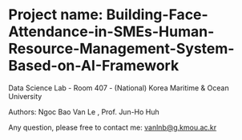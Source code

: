 # Project name: Building-Face-Attendance-in-SMEs-Human-Resource-Management-System-Based-on-AI-Framework

Data Science Lab - Room 407 - (National) Korea Maritime & Ocean University

Authors: Ngoc Bao Van Le , Prof. Jun-Ho Huh

Any question, please free to contact me: vanlnb@g.kmou.ac.kr
